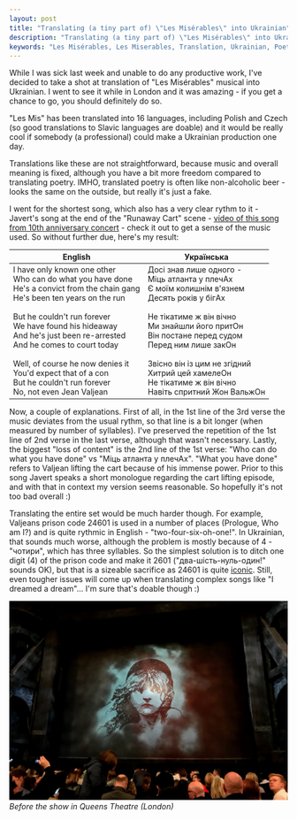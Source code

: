 ```yaml
---
layout: post
title: "Translating (a tiny part of) \"Les Misérables\" into Ukrainian"
description: "Translating (a tiny part of) \"Les Misérables\" into Ukrainian"
keywords: "Les Misérables, Les Miserables, Translation, Ukrainian, Poetry"
---
```


While I was sick last week and unable to do any productive work, I've decided to take a shot at translation of "Les Misérables" musical into Ukrainian. I went to see it while in London and it was amazing - if you get a chance to go, you should definitely do so.

"Les Mis" has been translated into 16 languages, including Polish and Czech (so good translations to Slavic languages are doable) and it would be really cool if somebody (a professional) could make a Ukrainian production one day.

Translations like these are not straightforward, because music and overall meaning is fixed, although you have a bit more freedom compared to translating poetry. IMHO, translated poetry is often like non-alcoholic beer - looks the same on the outside, but really it's just a fake.

I went for the shortest song, which also has a very clear rythm to it - Javert's song at the end of the "Runaway Cart" scene - [video of this song from 10th anniversary concert](https://youtu.be/Tvan7eQs55c?t=74) - check it out to get a sense of the music used. So without further due, here's my result:

| English | Українська |
|---|---|
| I have only known one other<br>Who can do what you have done<br>He's a convict from the chain gang<br>He's been ten years on the run<br><br>But he couldn't run forever<br>We have found his hideaway<br>And he's just been re-arrested<br>And he comes to court today<br><br>Well, of course he now denies it<br>You'd expect that of a con<br>But he couldn't run forever<br>No, not even Jean Valjean | Досі знав лише одного -<br>Міць атланта у плечAх<br>Є моїм колишнім в'язнем<br>Десять років у бігAх<br><br>Не тікатиме ж він вічно<br>Ми знайшли його притОн<br>Він постане перед судом<br>Перед ним лише закОн<br><br>Звісно він із цим не згідний<br>Хитрий цей хамелеОн<br>Не тікатиме ж він вічно<br>Навіть спритний Жон ВальжОн |


Now, a couple of explanations. First of all, in the 1st line of the 3rd verse the music deviates from the usual rythm, so that line is a bit longer (when measured by number of syllables). I've preserved the repetition of the 1st line of 2nd verse in the last verse, although that wasn't necessary. Lastly, the biggest "loss of content" is the 2nd line of the 1st verse: "Who can do what you have done" vs "Міць атланта у плечAх". "What you have done" refers to Valjean lifting the cart because of his immense power. Prior to this song Javert speaks a short monologue regarding the cart lifting episode, and with that in context my version seems reasonable. So hopefully it's not too bad overall :)

Translating the entire set would be much harder though. For example, Valjeans prison code 24601 is used in a number of places (Prologue, Who am I?) and is quite rythmic in English - "two-four-six-oh-one!". In Ukrainian, that sounds much worse, although the problem is mostly because of 4 - "чотири", which has three syllables. So the simplest solution is to ditch one digit (4) of the prison code and make it 2601 ("два-шість-нуль-один!" sounds OK), but that is a sizeable sacrifice as 24601 is quite [iconic](https://en.wikipedia.org/wiki/24,601). Still, even tougher issues will come up when translating complex songs like "I dreamed a dream"... I'm sure that's doable though :)

![](/assets/images/lesmis.jpg)
*Before the show in Queens Theatre (London)*
